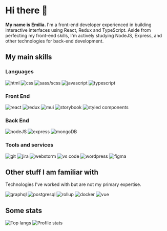 # Hi there 👋  

<strong>My name is Emilia. </strong> 
I'm a front-end developer experienced in building interactive interfaces using React, Redux and TypeScript. Aside from perfecting my front-end skills, I'm actively studying NodeJS, Express, and other technologies for back-end development. 

## My main skills

### Languages
<p float="left">
  <img alt="html" src="https://img.shields.io/badge/html5-%23E34F26.svg?style=for-the-badge&logo=html5&logoColor=white">
  <img alt="css" src="https://img.shields.io/badge/css3-%231572B6.svg?style=for-the-badge&logo=css3&logoColor=white"> 
  <img alt="sass/scss" src="https://img.shields.io/badge/SASS-hotpink.svg?style=for-the-badge&logo=SASS&logoColor=white">
  <img alt="javascript" src="https://img.shields.io/badge/javascript-%23323330.svg?style=for-the-badge&logo=javascript&logoColor=%23F7DF1E">
  <img alt="typescript" src="https://img.shields.io/badge/typescript-%23007ACC.svg?style=for-the-badge&logo=typescript&logoColor=white">
</p> 

### Front End 
<p float="left">
  <img alt="react" src="https://img.shields.io/badge/react-%2320232a.svg?style=for-the-badge&logo=react&logoColor=%2361DAFB">
  <img alt="redux" src="https://img.shields.io/badge/redux-%23593d88.svg?style=for-the-badge&logo=redux&logoColor=white">
  <img alt="mui" src="https://img.shields.io/badge/MUI-%230081CB.svg?style=for-the-badge&logo=mui&logoColor=white">
  <img alt="storybook" src="https://img.shields.io/badge/-Storybook-FF4785?style=for-the-badge&logo=storybook&logoColor=white">
  <img alt="styled components" src="https://img.shields.io/badge/styled--components-DB7093?style=for-the-badge&logo=styled-components&logoColor=white">
</p>

### Back End 
<p float="left">
  <img alt="nodeJS" src="https://img.shields.io/badge/node.js-6DA55F?style=for-the-badge&logo=node.js&logoColor=white">
  <img alt="express" src="https://img.shields.io/badge/express.js-%23404d59.svg?style=for-the-badge&logo=express&logoColor=%2361DAFB">
  <img alt="mongoDB" src="https://img.shields.io/badge/MongoDB-%234ea94b.svg?style=for-the-badge&logo=mongodb&logoColor=white">
</p>

### Tools and services
<p float="left">
  <img alt="git" src="https://img.shields.io/badge/git-%23F05033.svg?style=for-the-badge&logo=git&logoColor=white">
  <img alt="jira" src="https://img.shields.io/badge/jira-%230A0FFF.svg?style=for-the-badge&logo=jira&logoColor=white">
  <img alt="webstorm" src="https://img.shields.io/badge/webstorm-143?style=for-the-badge&logo=webstorm&logoColor=white&color=black">
  <img alt="vs code" src="https://img.shields.io/badge/Visual%20Studio%20Code-0078d7.svg?style=for-the-badge&logo=visual-studio-code&logoColor=white">
  <img alt="wordpress" src="https://img.shields.io/badge/WordPress-%23117AC9.svg?style=for-the-badge&logo=WordPress&logoColor=white">
  <img alt="figma" src="https://img.shields.io/badge/figma-%23F24E1E.svg?style=for-the-badge&logo=figma&logoColor=white">
</p>

## Other stuff I am familiar with
Technologies I've worked with but are not my primary expertise.
<p float="left">
  <img alt="graphql" src="https://img.shields.io/badge/-ApolloGraphQL-311C87?style=for-the-badge&logo=apollo-graphql">
  <img alt="postgresql" src="https://img.shields.io/badge/postgres-%23316192.svg?style=for-the-badge&logo=postgresql&logoColor=white">
  <img alt="rollup" src="https://img.shields.io/badge/RollupJS-ef3335?style=for-the-badge&logo=rollup.js&logoColor=white">
  <img alt="docker" src="https://img.shields.io/badge/docker-%232496ED.svg?&style=for-the-badge&logo=docker&logoColor=white" />
  <img alt="vue" src="https://img.shields.io/badge/vue.js-%234FC08D.svg?&style=for-the-badge&logo=vue.js&logoColor=white" />
</p>

## Some stats
![Top langs](https://github-readme-stats.vercel.app/api/top-langs/?username=isemilia&size_weight=0.5&count_weight=0.5&langs_count=4&hide=html,scss,css,ejs&exclude_repo=runsmart&layout=compact)
![Profile stats](https://github-readme-stats.vercel.app/api?username=isemilia&hide=contribs&show_icons=true&hide_rank=true&hide_title=true)
